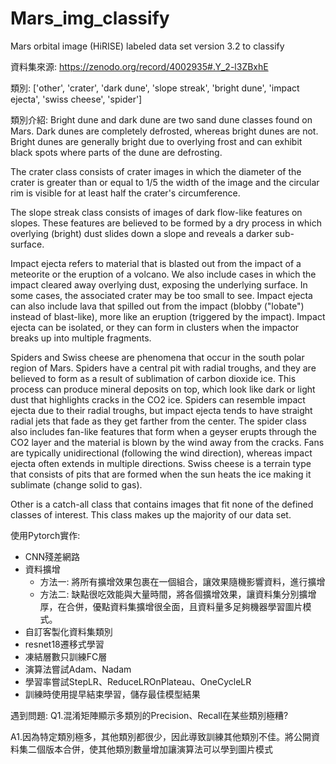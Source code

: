 # Mars_img_classify
Mars orbital image (HiRISE) labeled data set version 3.2 to classify

資料集來源:
https://zenodo.org/record/4002935#.Y_2-l3ZBxhE

類別:
['other', 'crater', 'dark dune', 'slope streak', 'bright dune', 'impact ejecta', 'swiss cheese', 'spider']

類別介紹:
Bright dune and dark dune are two sand dune classes found on Mars. Dark dunes are completely defrosted, whereas bright dunes are not. Bright dunes are generally bright due to overlying frost and can exhibit black spots where parts of the dune are defrosting.

The crater class consists of crater images in which the diameter of the crater is greater than or equal to 1/5 the width of the image and the circular rim is visible for at least half the crater's circumference.

The slope streak class consists of images of dark flow-like features on slopes. These features are believed to be formed by a dry process in which overlying (bright) dust slides down a slope and reveals a darker sub-surface.

Impact ejecta refers to material that is blasted out from the impact of a meteorite or the eruption of a volcano. We also include cases in which the impact cleared away overlying dust, exposing the underlying surface. In some cases, the associated crater may be too small to see. Impact ejecta can also include lava that spilled out from the impact (blobby ("lobate") instead of blast-like), more like an eruption (triggered by the impact). Impact ejecta can be isolated, or they can form in clusters when the impactor breaks up into multiple fragments.

Spiders and Swiss cheese are phenomena that occur in the south polar region of Mars. Spiders have a central pit with radial troughs, and they are believed to form as a result of sublimation of carbon dioxide ice. This process can produce mineral deposits on top, which look like dark or light dust that highlights cracks in the CO2 ice.  Spiders can resemble impact ejecta due to their radial troughs, but impact ejecta tends to have straight radial jets that fade as they get farther from the center.  The spider class also includes fan-like features that form when a geyser erupts through the CO2 layer and the material is blown by the wind away from the cracks. Fans are typically unidirectional (following the wind direction), whereas impact ejecta often extends in multiple directions. Swiss cheese is a terrain type that consists of pits that are formed when the sun heats the ice making it sublimate (change solid to gas).

Other is a catch-all class that contains images that fit none of the defined classes of interest. This class makes up the majority of our data set.


使用Pytorch實作:
* CNN殘差網路
* 資料擴增
  * 方法一: 將所有擴增效果包裹在一個組合，讓效果隨機影響資料，進行擴增
  * 方法二: 缺點很吃效能與大量時間，將各個擴增效果，讓資料集分別擴增厚，在合併，優點資料集擴增很全面，且資料量多足夠機器學習圖片模式。
* 自訂客製化資料集類別
* resnet18遷移式學習
* 凍結層數只訓練FC層
* 演算法嘗試Adam、Nadam
* 學習率嘗試StepLR、ReduceLROnPlateau、OneCycleLR
* 訓練時使用提早結束學習，儲存最佳模型結果

遇到問題:
Q1.混淆矩陣顯示多類別的Precision、Recall在某些類別極糟?

A1.因為特定類別極多，其他類別都很少，因此導致訓練其他類別不佳。將公開資料集二個版本合併，使其他類別數量增加讓演算法可以學到圖片模式


